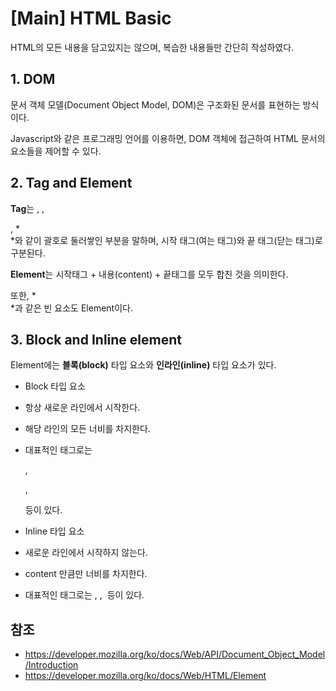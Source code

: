 # [Main] HTML Basic
HTML의 모든 내용을 담고있지는 않으며, 복습한 내용들만 간단히 작성하였다.

## 1. DOM
문서 객체 모델(Document Object Model, DOM)은 구조화된 문서를 표현하는 방식이다.

Javascript와 같은 프로그래밍 언어를 이용하면, DOM 객체에 접근하여 HTML 문서의 요소들을 제어할 수 있다.

## 2. Tag and Element
**Tag**는 *<a>*, *</a>*, *<div>*, *</div>*와 같이 괄호로 둘러쌓인 부분을 말하며, 시작 태그(여는 태그)와 끝 태그(닫는 태그)로 구분된다.

**Element**는 시작태그 + 내용(content) + 끝태그를 모두 합친 것을 의미한다.

또한, *<br/>*과 같은 빈 요소도 Element이다.

## 3. Block and Inline element
Element에는 **블록(block)** 타입 요소와 **인라인(inline)** 타입 요소가 있다.
- Block 타입 요소
 - 항상 새로운 라인에서 시작한다.
 - 해당 라인의 모든 너비를 차지한다.
 - 대표적인 태그로는 <div>, <p>, <form> 등이 있다.
 
 
- Inline 타입 요소
 - 새로운 라인에서 시작하지 않는다.
 - content 만큼만 너비를 차지한다.
 - 대표적인 태그로는 <span>, <a>, <img> 등이 있다.

## 참조
- https://developer.mozilla.org/ko/docs/Web/API/Document_Object_Model/Introduction
- https://developer.mozilla.org/ko/docs/Web/HTML/Element